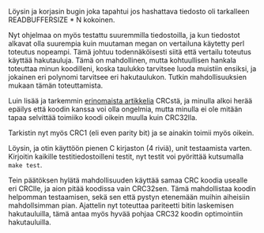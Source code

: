Löysin ja korjasin bugin joka tapahtui jos hashattava
tiedosto oli tarkalleen READBUFFERSIZE * N kokoinen.

Nyt ohjelmaa on myös testattu suuremmilla tiedostoilla,
ja kun tiedostot alkavat olla suurempia kuin muutaman
megan on vertailuna käytetty perl toteutus nopeampi.
Tämä johtuu todennäköisesti siitä että vertailu toteutus
käyttää hakutauluja. Tämä on mahdollinen, mutta kohtuullisen
hankala toteuttaa minun koodilleni, koska taulukko tarvitsee
luoda muistiin ensiksi, ja jokainen eri polynomi tarvitsee
eri hakutaulukon. Tutkin mahdollisuuksien mukaan tämän
toteuttamista.

Luin lisää ja tarkemmin [erinomaista artikkelia](http://zlib.net/crc_v3.txt)
CRCstä, ja minulla alkoi herää epäilys että koodin kanssa voi
olla ongelmia, mutta minulla ei ole mitään tapaa selvittää
toimiiko koodi oikein muulla kuin CRC32lla.

Tarkistin nyt myös CRC1 (eli even parity bit) ja se ainakin
toimii myös oikein.

Löysin, ja otin käyttöön pienen C kirjaston (4 riviä),
unit testaamista varten. Kirjoitin kaikille testitiedostoilleni
testit, nyt testit voi pyörittää kutsumalla `make test`.

Tein päätöksen hylätä mahdollisuuden käyttää samaa CRC
koodia usealle eri CRClle, ja aion pitää koodissa vain
CRC32sen. Tämä mahdollistaa koodin helpomman testaamisen,
sekä sen että pystyn etenemään muihin aiheisiin mahdollsimman
pian. Ajattelin nyt toteuttaa pariteetti bitin laskemisen
hakutauluilla, tämä antaa myös hyvää pohjaa CRC32 koodin
optimointiin hakutauluilla.
